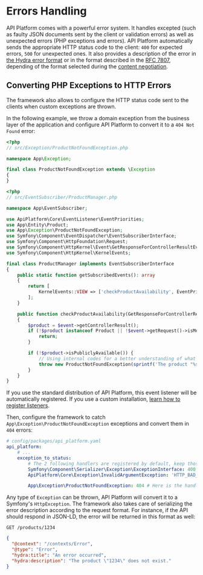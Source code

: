 # Errors Handling

API Platform comes with a powerful error system. It handles excepted (such as faulty JSON documents sent by the
client or validation errors) as well as unexpected errors (PHP exceptions and errors).
API Platform automatically sends the appropriate HTTP status code to the client: `400` for expected errors, `500` for
unexpected ones. It also provides a description of the error in [the Hydra error format](http://www.hydra-cg.com/spec/latest/core/#description-of-http-status-codes-and-errors)
or in the format described in the [RFC 7807](https://tools.ietf.org/html/rfc7807), depending of the format selected during the [content negotiation](content-negotiation.md).

## Converting PHP Exceptions to HTTP Errors

The framework also allows to configure the HTTP status code sent to the clients when custom exceptions are thrown.

In the following example, we throw a domain exception from the business layer of the application and
configure API Platform to convert it to a `404 Not Found` error:

```php
<?php
// src/Exception/ProductNotFoundException.php

namespace App\Exception;

final class ProductNotFoundException extends \Exception
{
}
```

```php
<?php
// src/EventSubscriber/ProductManager.php

namespace App\EventSubscriber;

use ApiPlatform\Core\EventListener\EventPriorities;
use App\Entity\Product;
use App\Exception\ProductNotFoundException;
use Symfony\Component\EventDispatcher\EventSubscriberInterface;
use Symfony\Component\HttpFoundation\Request;
use Symfony\Component\HttpKernel\Event\GetResponseForControllerResultEvent;
use Symfony\Component\HttpKernel\KernelEvents;

final class ProductManager implements EventSubscriberInterface
{
    public static function getSubscribedEvents(): array
    {
        return [
            KernelEvents::VIEW => ['checkProductAvailability', EventPriorities::PRE_VALIDATE],
        ];
    }

    public function checkProductAvailability(GetResponseForControllerResultEvent $event): void
    {
        $product = $event->getControllerResult();
        if (!$product instanceof Product || !$event->getRequest()->isMethodSafe(false)) {
            return;
        }

        if (!$product->isPubliclyAvailable()) {
            // Using internal codes for a better understanding of what's going on
            throw new ProductNotFoundException(sprintf('The product "%s" does not exist.', $product->getId()));
        }
    }
}
```

If you use the standard distribution of API Platform, this event listener will be automatically registered. If you use a
custom installation, [learn how to register listeners](events.md).

Then, configure the framework to catch `App\Exception\ProductNotFoundException` exceptions and convert them in `404`
errors:

```yaml
# config/packages/api_platform.yaml
api_platform:
    # ...
    exception_to_status:
        # The 2 following handlers are registered by default, keep those lines to prevent unexpected side effects
        Symfony\Component\Serializer\Exception\ExceptionInterface: 400 # Use a raw status code (recommended)
        ApiPlatform\Core\Exception\InvalidArgumentException: 'HTTP_BAD_REQUEST' # Or a `Symfony\Component\HttpFoundation\Response`'s constant

        App\Exception\ProductNotFoundException: 404 # Here is the handler for our custom exception
```

Any type of `Exception` can be thrown, API Platform will convert it to a Symfony's `HttpException`. The framework also takes
care of serializing the error description according to the request format. For instance, if the API should respond in JSON-LD,
the error will be returned in this format as well:

`GET /products/1234`

```json
{
  "@context": "/contexts/Error",
  "@type": "Error",
  "hydra:title": "An error occurred",
  "hydra:description": "The product \"1234\" does not exist."
}
```
